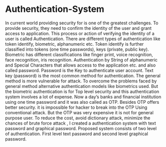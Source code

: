 # Authentication-System
In current world providing security for is one of the greatest challenges. To provide security, they need to confirm the identity of the user and grant access to application. This process or action of verifying the identity of a user is called Authentication. There are different types of authentication like token identify, biometric, alphanumeric etc. Token identify is further classified into tokens (one time passwords), keys (private, public key). Biometric has different classifications like finger print, voice recognition, face recognition, iris recognition.
 Authentication by String of alphanumeric and Special Characters that allows access to the application etc. and also called password. Password is the Key to authenticate user account. Text key (password) is the most common method for authentication. The general method is more vulnerable for attack.
To overcome the problems faced by general method alternative authentication models like biometrics used. But the biometric authentication is for Top level security and this authentication system involves a lot of expense.
Now a day’s banks and financial institution using one time password and it was also called as OTP. Besides OTP offers better security. it is impossible for hacker to break into the OTP Using conventional attack. But the OTP was very expensive it is not for general purpose user.
To reduce the cost, avoid dictionary attack, minimize the chances of brute force attack , I created a authentication system with text password and  graphical password. Proposed system consists of two level of authentication. First level text password and second level graphical password. 

